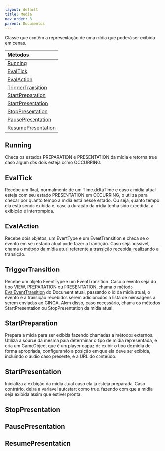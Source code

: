 ```yaml
---
layout: default
title: Media
nav_order: 3
parent: Documentos
---
```

Classe que contêm a representação de uma mídia que poderá ser exibida em cenas.

| Métodos       |
|:-------------|
| [Running](#Running)| 
| [EvalTick](#EvalTick)| 
| [EvalAction](#EvalAction)| 
| [TriggerTransition](#TriggerTransition)| 
| [StartPreparation](#StartPreparation)| 
| [StartPresentation](#StartPresentation)| 
| [StopPresentation](#StopPresentation)| 
| [PausePresentation](#PausePresentation)| 
| [ResumePresentation](#ResumePresentation)|

## Running
Checa os estados PREPARATION e PRESENTATION da mídia e retorna true caso algum dos dois esteja como OCCURRING.
## EvalTick
Recebe um float, normalmente de um Time.deltaTime e caso a mídia atual esteja com seu estado PRESENTATION em OCCURRING, o utiliza para checar por quanto tempo a mídia está nesse estado. Ou seja, quanto tempo ela está sendo exibida e, caso a duração da mídia tenha sido excedida, a exibição é interrompida.
## EvalAction
Recebe dois objetos, um EventType e um EventTransition e checa se o evento em seu estado atual pode fazer a transição. Caso seja possível, chama o método da mídia atual referente a transição recebida, realizando a transição.
## TriggerTransition
Recebe um objeto EventType e um EventTransition. Caso o evento seja do tipo VIEW, PREPARATION ou PRESENTATION, chama o método [EvalEventTransition](https://gpmm.github.io/TestPages/Documentos/Document.html#evaleventtransition) do Document atual, passando o id da mídia atual, o evento e a transição recebidos serem adicionados a lista de mensagens a serem enviadas ao GINGA. Além disso, caso necessário, chama os métodos StartPresentation ou StopPresentation da mídia atual.
## StartPreparation
Prepara a mídia para ser exibida fazendo chamadas a métodos externos. Utiliza a source da mesma para determinar o típo de mídia representada, e cria um GameObject que é um player capaz de exibir o tipo de mídia de forma apropriada, configurando a posição em que ela deve ser exibida, incluíndo o audio caso presente, e a URL do conteúdo.
## StartPresentation
Inicializa a exibição da mídia atual caso ela ja esteja preparada. Caso contrário, deixa a variavel autostart como true, fazendo com que a mídia seja exibida assim que estiver pronta.

## StopPresentation
## PausePresentation
## ResumePresentation